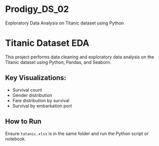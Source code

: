 # Prodigy_DS_02
Exploratory Data Analysis on Titanic dataset using Python

# Titanic Dataset EDA

This project performs data cleaning and exploratory data analysis on the Titanic dataset using Python, Pandas, and Seaborn.

## Key Visualizations:
- Survival count
- Gender distribution
- Fare distribution by survival
- Survival by embarkation port

## How to Run
Ensure `tatanic.xlsx` is in the same folder and run the Python script or notebook.

